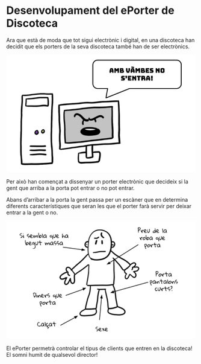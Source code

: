 # Desenvolupament del ePorter de Discoteca

Ara que està de moda que tot sigui electrònic i digital, en una discoteca han decidit que els porters de la seva discoteca també han de ser electrònics.

![ePorter](img/porter.png)

Per això han començat a dissenyar un porter electrònic que decideix si la gent que arriba a la porta pot entrar o no pot entrar.

Abans d’arribar a la porta la gent passa per un escàner que en determina diferents característiques que seran les que el porter farà servir per deixar entrar a la gent o no.

![client](img/clients.png)

El ePorter permetrà controlar el tipus de clients que entren en la discoteca! El somni humit de qualsevol director!
